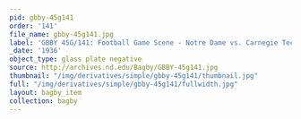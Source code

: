 ```yaml
---
pid: gbby-45g141
order: '141'
file_name: gbby-45g141.jpg
label: 'GBBY 45G/141: Football Game Scene - Notre Dame vs. Carnegie Tech - 1936'
_date: '1936'
object_type: glass plate negative
source: http://archives.nd.edu/Bagby/GBBY-45g141.jpg
thumbnail: "/img/derivatives/simple/gbby-45g141/thumbnail.jpg"
full: "/img/derivatives/simple/gbby-45g141/fullwidth.jpg"
layout: bagby_item
collection: bagby
---
```

